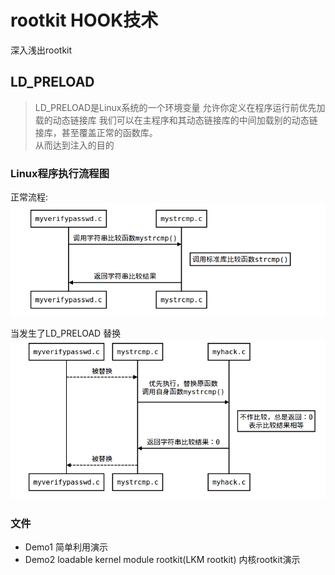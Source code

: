 # rootkit   HOOK技术
深入浅出rootkit


## LD_PRELOAD 
> LD_PRELOAD是Linux系统的一个环境变量  允许你定义在程序运行前优先加载的动态链接库  我们可以在主程序和其动态链接库的中间加载别的动态链接库，甚至覆盖正常的函数库。   
从而达到注入的目的

### Linux程序执行流程图
正常流程:
![](./README/after.png)

当发生了LD_PRELOAD 替换
![](./README/befor.png)

### 文件
- Demo1  简单利用演示
- Demo2  loadable kernel module rootkit(LKM rootkit)  内核rootkit演示
